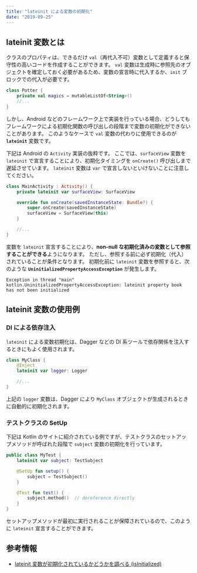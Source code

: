 ```yaml
---
title: "lateinit による変数の初期化"
date: "2019-09-25"
---
```


lateinit 変数とは
----

クラスのプロパティは、できるだけ `val`（再代入不可）変数として定義すると保守性の高いコードを作成することができます。
`val` 変数は生成時に参照先のオブジェクトを確定しておく必要があるため、変数の宣言時に代入するか、`init` ブロックでの代入が必要です。

```kotlin
class Potter {
    private val magics = mutableListOf<String>()
    //...
}
```

しかし、Android などのフレームワーク上で実装を行っている場合、どうしてもフレームワークによる初期化関数の呼び出しの段階まで変数の初期化ができないことがあります。
このようなケースで `val` 変数の代わりに使用できるのが **`lateinit`** 変数です。

下記は Android の `Activity` 実装の抜粋です。
ここでは、`surfaceView` 変数を `lateinit` で宣言することにより、初期化タイミングを `onCreate()` 呼び出しまで遅延させています。
`lateinit` 変数は `var` で宣言しないといけないことに注意してください。

```kotlin
class MainActivity : Activity() {
    private lateinit var surfaceView: SurfaceView

    override fun onCreate(savedInstanceState: Bundle?) {
        super.onCreate(savedInstanceState)
        surfaceView = SurfaceView(this)
    }

    //...
}
```

変数を `lateinit` 宣言することにより、**non-null な初期化済みの変数として参照することができる**ようになります。
ただし、参照する前に必ず初期化（代入）されていることが条件となります。
初期化前に `lateinit` 変数を参照すると、次のような **`UninitializedPropertyAccessException`** が発生します。

```
Exception in thread "main" kotlin.UninitializedPropertyAccessException: lateinit property book has not been initialized
```


lateinit 変数の使用例
----

### DI による依存注入

`lateinit` による変数初期化は、Dagger などの DI 系ツールで依存関係を注入するときにもよく使用されます。

```kotlin
class MyClass {
    @Inject
    lateinit var logger: Logger

    //...
}
```

上記の `logger` 変数は、Dagger により `MyClass` オブジェクトが生成されるときに自動的に初期化されます。

### テストクラスの SetUp

下記は Kotlin のサイトに紹介されている例ですが、テストクラスのセットアップメソッドが呼ばれた段階で `subject` 変数の初期化を行っています。

```kotlin
public class MyTest {
    lateinit var subject: TestSubject

    @SetUp fun setup() {
        subject = TestSubject()
    }

    @Test fun test() {
        subject.method()  // dereference directly
    }
}
```

セットアップメソッドが最初に実行されることが保障されているので、このように `lateinit` 宣言することができます。


参考情報
----

- [lateinit 変数が初期化されているかどうかを調べる (isInitialized)](./lateinit-isinitialized.html)

